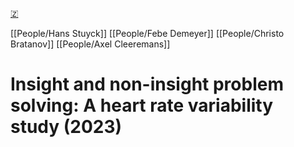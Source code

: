 [🇿](zotero://select/library/items/IKEVKUC7)

[[People/Hans Stuyck]] [[People/Febe Demeyer]] [[People/Christo Bratanov]] [[People/Axel Cleeremans]] 
# Insight and non-insight problem solving: A heart rate variability study (2023)

